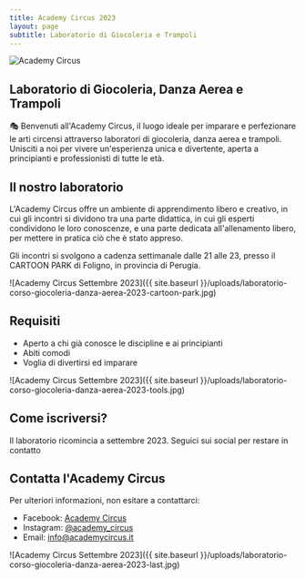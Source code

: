 ```yaml
---
title: Academy Circus 2023
layout: page
subtitle: Laboratorio di Giocoleria e Trampoli
---
```

<picture>
  <!-- Immagine per schermi fino a 991px -->
  <source srcset="{{ site.baseurl }}/uploads/laboratorio-corso-giocoleria-danza-aerea-2023-fisrt-mobile.jpg" media="(max-width: 991px)">
  <!-- Immagine per schermi da 992px in poi -->
  <source srcset="{{ site.baseurl }}/uploads/laboratorio-corso-giocoleria-danza-aerea-2023-fisrt.jpg" media="(min-width: 992px)">
  <!-- Fallback per browser che non supportano i tag <picture> -->
  <img src="{{ site.baseurl }}/uploads/laboratorio-corso-giocoleria-danza-aerea-2023-fisrt.jpg" alt="Academy Circus">
</picture>

## Laboratorio di Giocoleria, Danza Aerea e Trampoli

🎭 Benvenuti all'Academy Circus, il luogo ideale per imparare e perfezionare le arti circensi attraverso laboratori di giocoleria, danza aerea e trampoli. Unisciti a noi per vivere un'esperienza unica e divertente, aperta a principianti e professionisti di tutte le età.

## Il nostro laboratorio
L'Academy Circus offre un ambiente di apprendimento libero e creativo, in cui gli incontri si dividono tra una parte didattica, in cui gli esperti condividono le loro conoscenze, e una parte dedicata all'allenamento libero, per mettere in pratica ciò che è stato appreso.

Gli incontri si svolgono a cadenza settimanale dalle 21 alle 23, presso il CARTOON PARK di Foligno, in provincia di Perugia.

![Academy Circus Settembre 2023]({{ site.baseurl }}/uploads/laboratorio-corso-giocoleria-danza-aerea-2023-cartoon-park.jpg)


## Requisiti
- Aperto a chi già conosce le discipline e ai principianti
- Abiti comodi
- Voglia di divertirsi ed imparare

![Academy Circus Settembre 2023]({{ site.baseurl }}/uploads/laboratorio-corso-giocoleria-danza-aerea-2023-tools.jpg)

## Come iscriversi?
Il laboratorio ricomincia a settembre 2023.
Seguici sui social per restare in contatto

## Contatta l'Academy Circus
Per ulteriori informazioni, non esitare a contattarci:

- Facebook: [Academy Circus](https://www.facebook.com/AcademyCircus)
- Instagram: [@academy_circus](https://www.instagram.com/academy_circus)
- Email: [info@academycircus.it](mailto:info@academycircus.it)

![Academy Circus Settembre 2023]({{ site.baseurl }}/uploads/laboratorio-corso-giocoleria-danza-aerea-2023-last.jpg)
